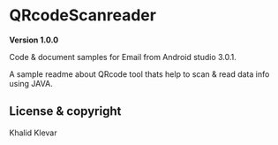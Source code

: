 # QRcodeScanreader

**Version 1.0.0**

Code & document samples for Email from Android studio 3.0.1.

A sample readme about QRcode tool thats help to scan & read data info using JAVA.

## License & copyright

Khalid Klevar
